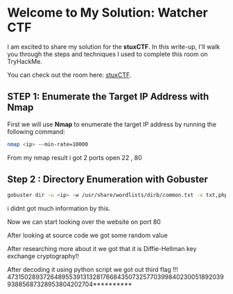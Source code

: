 # Welcome to My  Solution: Watcher CTF

I am excited to share my solution for the **stuxCTF**. In this write-up, I'll walk you through the steps and techniques I used to complete this room on TryHackMe.

You can check out the room here: [stuxCTF](https://tryhackme.com/r/room/stuxctf).


## STEP 1: Enumerate the Target IP Address with Nmap
 
First we will use **Nmap** to enumerate the target IP address by running the following command:

```bash
nmap <ip> --min-rate=10000
```
From my nmap result i got 2 ports open 22 , 80

## Step 2 :  Directory Enumeration with Gobuster
```bash
gobuster dir -u <ip> -w /usr/share/wordlists/dirb/common.txt -x txt,php
```

i didnt got much information by this.

Now we can start looking over the website on port 80

After looking at source code we got some random value 
<!-- The secret directory is...
		p: 9975298661930085086019708402870402191114171745913160469454315876556947370642799226714405016920875594030192024506376929926694545081888689821796050434591251;
		g: 7;
		a: 330;
		b: 450;
		g^c: 6091917800833598741530924081762225477418277010142022622731688158297759621329407070985497917078988781448889947074350694220209769840915705739528359582454617;
		-->

After researching more about it we got that it is Diffie-Hellman key exchange cryptography!!

After decoding it using python script 
we got out third flag !!!
47315028937264895539131328176684350732577039984023005189203993885687328953804202704**********


